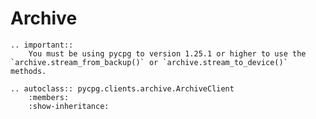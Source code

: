 # Archive

```{eval-rst}
.. important::
    You must be using pycpg to version 1.25.1 or higher to use the `archive.stream_from_backup()` or `archive.stream_to_device()` methods.

```

```{eval-rst}
.. autoclass:: pycpg.clients.archive.ArchiveClient
    :members:
    :show-inheritance:
```
